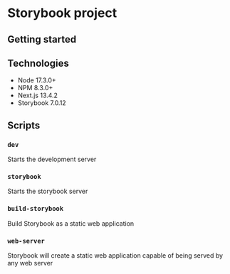 # Storybook project

## Getting started

## Technologies

- Node 17.3.0+
- NPM 8.3.0+
- Next.js 13.4.2
- Storybook 7.0.12

## Scripts

  ### `dev`
  
Starts the development server

  ### `storybook`

Starts the storybook server
  
  ### `build-storybook`

Build Storybook as a static web application

  ### `web-server`

Storybook will create a static web application capable of being served by any web server
